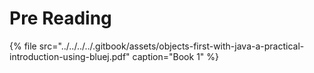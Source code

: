 # Pre Reading

{% file src="../../../../.gitbook/assets/objects-first-with-java-a-practical-introduction-using-bluej.pdf" caption="Book 1" %}

